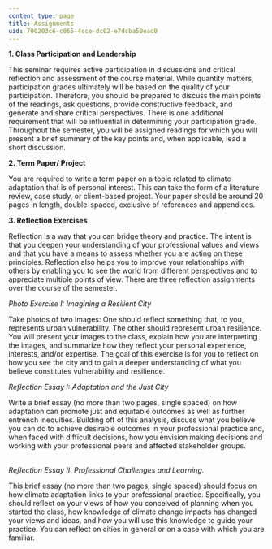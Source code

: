 ```yaml
---
content_type: page
title: Assignments
uid: 700203c6-c065-4cce-dc02-e7dcba50ead0
---
```


  
**1\. Class Participation and Leadership**

This seminar requires active participation in discussions and critical reflection and assessment of the course material. While quantity matters, participation grades ultimately will be based on the quality of your participation. Therefore, you should be prepared to discuss the main points of the readings, ask questions, provide constructive feedback, and generate and share critical perspectives. There is one additional requirement that will be influential in determining your participation grade. Throughout the semester, you will be assigned readings for which you will present a brief summary of the key points and, when applicable, lead a short discussion.

  
**2\. Term Paper/ Project**

You are required to write a term paper on a topic related to climate adaptation that is of personal interest. This can take the form of a literature review, case study, or client-based project. Your paper should be around 20 pages in length, double-spaced, exclusive of references and appendices.

  
**3\. Reflection Exercises**

Reflection is a way that you can bridge theory and practice. The intent is that you deepen your understanding of your professional values and views and that you have a means to assess whether you are acting on these principles. Reflection also helps you to improve your relationships with others by enabling you to see the world from different perspectives and to appreciate multiple points of view. There are three reflection assignments over the course of the semester.

  
_Photo Exercise I: Imagining a Resilient City_

Take photos of two images: One should reflect something that, to you, represents urban vulnerability. The other should represent urban resilience. You will present your images to the class, explain how you are interpreting the images, and summarize how they reflect your personal experience, interests, and/or expertise. The goal of this exercise is for you to reflect on how you see the city and to gain a deeper understanding of what you believe constitutes vulnerability and resilience.

_Reflection Essay I: Adaptation and the Just City_

Write a brief essay (no more than two pages, single spaced) on how adaptation can promote just and equitable outcomes as well as further entrench inequities. Building off of this analysis, discuss what you believe you can do to achieve desirable outcomes in your professional practice and, when faced with difficult decisions, how you envision making decisions and working with your professional peers and affected stakeholder groups.  
 

_Reflection Essay II: Professional Challenges and Learning._

This brief essay (no more than two pages, single spaced) should focus on how climate adaptation links to your professional practice. Specifically, you should reflect on your views of how you conceived of planning when you started the class, how knowledge of climate change impacts has changed your views and ideas, and how you will use this knowledge to guide your practice. You can reflect on cities in general or on a case with which you are familiar.